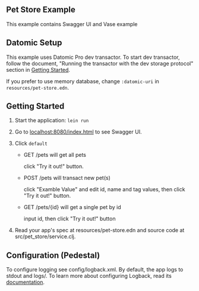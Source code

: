 ## Pet Store Example

This example contains Swagger UI and Vase example

## Datomic Setup

This example uses Datomic Pro dev transactor. To start dev transactor,
follow the document, "Running the transactor with the dev storage protocol" section in
[Getting Started](http://docs.datomic.com/getting-started.html). 

If you prefer to use memory database, change `:datomic-uri` in `resources/pet-store.edn`.
 

## Getting Started

1. Start the application: `lein run`
2. Go to [localhost:8080/index.html](http://localhost:8080/index.html) to see Swagger UI.
3. Click `default`
    - GET /pets will get all pets
    
      click "Try it out!" button.
  
    - POST /pets will transact new pet(s)
    
      click "Examble Value" and edit id, name and tag values, then click "Try it out!" button.
  
    - GET /pets/{id} will get a single pet by id
  
      input id, then click "Try it out!" button

4. Read your app's spec at resources/pet-store.edn and source code at src/pet_store/service.clj.


## Configuration (Pedestal)

To configure logging see config/logback.xml. By default, the app logs to stdout and logs/.
To learn more about configuring Logback, read its [documentation](http://logback.qos.ch/documentation.html).

